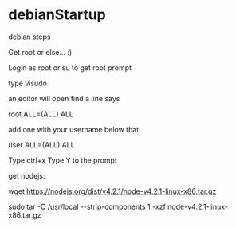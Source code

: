 # debianStartup
debian steps

Get root or else... :)

Login as root or su to get root prompt

type visudo

an editor will open find a line says

root ALL=(ALL) ALL

add one with your username below that

user ALL=(ALL) ALL

Type ctrl+x Type Y to the prompt

get nodejs:

wget https://nodejs.org/dist/v4.2.1/node-v4.2.1-linux-x86.tar.gz

sudo tar -C /usr/local --strip-components 1 -xzf node-v4.2.1-linux-x86.tar.gz 
